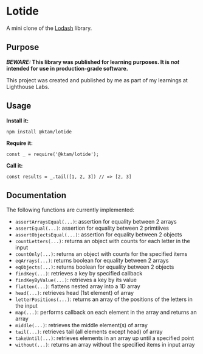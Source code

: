 # Lotide

A mini clone of the [Lodash](https://lodash.com) library.

## Purpose

**_BEWARE:_ This library was published for learning purposes. It is _not_ intended for use in production-grade software.**

This project was created and published by me as part of my learnings at Lighthouse Labs. 

## Usage

**Install it:**

`npm install @ktam/lotide`

**Require it:**

`const _ = require('@ktam/lotide');`

**Call it:**

`const results = _.tail([1, 2, 3]) // => [2, 3]`

## Documentation

The following functions are currently implemented:

* `assertArraysEqual(...)`: assertion for equality between 2 arrays
* `assertEqual(...)`: assertion for equality between 2 primtiives
* `assertObjectsEqual(...)`: assertion for equality between 2 objects
* `countLetters(...)`: returns an object with counts for each letter in the input
* `countOnly(...)`: returns an object with counts for the specified items
* `eqArrays(...)`: returns boolean for equality between 2 arrays
* `eqObjects(...)`: returns boolean for equality between 2 objects
* `findKey(...)`: retrieves a key by specified callback
* `findKeyByValue(...)`: retrieves a key by its value
* `flatten(...)`: flattens nested array into a 1D array
* `head(...)`: retrieves head (1st element) of array
* `letterPositions(...)`: returns an array of the positions of the letters in the input
* `map(...)`: performs callback on each element in the array and returns an array
* `middle(...)`: retrieves the middle element(s) of array
* `tail(...)`: retrieves tail (all elements except head) of array
* `takeUntil(...)`: retrieves elements in an array up until a specified point
* `without(...)`: returns an array without the specified items in input array